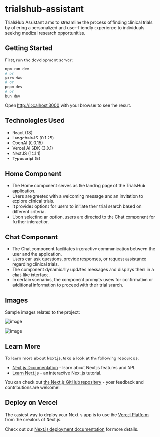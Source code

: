 # trialshub-assistant
 TrialsHub Assistant aims to streamline the process of finding clinical trials by offering a personalized and user-friendly experience to individuals seeking medical research opportunities.

## Getting Started

First, run the development server:

```bash
npm run dev
# or
yarn dev
# or
pnpm dev
# or
bun dev
```

Open [http://localhost:3000](http://localhost:3000) with your browser to see the result.

## Technologies Used
- React (18)
- LangchainJS (0.1.25)
- OpenAI (0.0.15)
- Vercel AI SDK (3.0.1)
- NextJS (14.1.1)
- Typescript (5)

## Home Component
- The Home component serves as the landing page of the TrialsHub application.
- Users are greeted with a welcoming message and an invitation to explore clinical trials.
- It provides options for users to initiate their trial search based on different criteria.
- Upon selecting an option, users are directed to the Chat component for further interaction.

## Chat Component
- The Chat component facilitates interactive communication between the user and the application.
- Users can ask questions, provide responses, or request assistance regarding clinical trials.
- The component dynamically updates messages and displays them in a chat-like interface.
- In certain scenarios, the component prompts users for confirmation or additional information to proceed with their trial search.


## Images

Sample images related to the project:

![image](https://github.com/xavl369/trialshub-assistant/assets/31866236/9a373134-04f4-4a20-b436-06533b48e21c)

![image](https://github.com/xavl369/trialshub-assistant/assets/31866236/73175931-2ef7-434d-903a-7bc5c1c260fe)


## Learn More

To learn more about Next.js, take a look at the following resources:

- [Next.js Documentation](https://nextjs.org/docs) - learn about Next.js features and API.
- [Learn Next.js](https://nextjs.org/learn) - an interactive Next.js tutorial.

You can check out [the Next.js GitHub repository](https://github.com/vercel/next.js/) - your feedback and contributions are welcome!

## Deploy on Vercel

The easiest way to deploy your Next.js app is to use the [Vercel Platform](https://vercel.com/new?utm_medium=default-template&filter=next.js&utm_source=create-next-app&utm_campaign=create-next-app-readme) from the creators of Next.js.

Check out our [Next.js deployment documentation](https://nextjs.org/docs/deployment) for more details.
